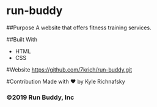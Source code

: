 # run-buddy

##Purpose
A website that offers fitness training services.

##Built With
* HTML
* CSS

#Website
https://github.com/7krich/run-buddy.git

#Contribution
Made with ❤️ by Kyle Richnafsky

### ©️2019 Run Buddy, Inc 
